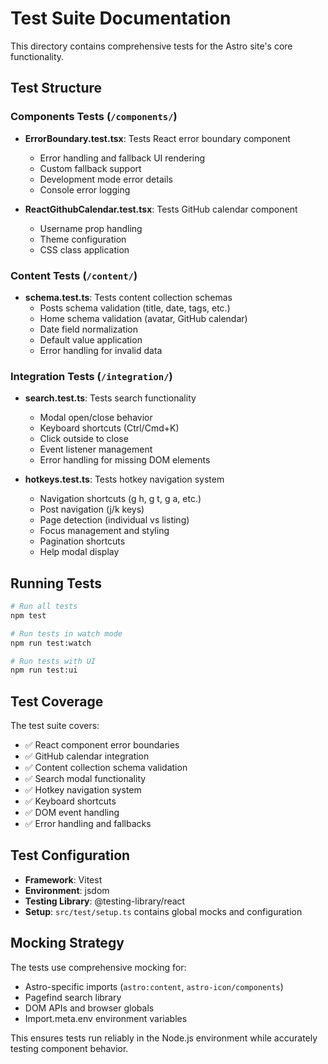 # Test Suite Documentation

This directory contains comprehensive tests for the Astro site's core functionality.

## Test Structure

### Components Tests (`/components/`)
- **ErrorBoundary.test.tsx**: Tests React error boundary component
  - Error handling and fallback UI rendering
  - Custom fallback support
  - Development mode error details
  - Console error logging

- **ReactGithubCalendar.test.tsx**: Tests GitHub calendar component
  - Username prop handling
  - Theme configuration
  - CSS class application

### Content Tests (`/content/`)
- **schema.test.ts**: Tests content collection schemas
  - Posts schema validation (title, date, tags, etc.)
  - Home schema validation (avatar, GitHub calendar)
  - Date field normalization
  - Default value application
  - Error handling for invalid data

### Integration Tests (`/integration/`)
- **search.test.ts**: Tests search functionality
  - Modal open/close behavior
  - Keyboard shortcuts (Ctrl/Cmd+K)
  - Click outside to close
  - Event listener management
  - Error handling for missing DOM elements

- **hotkeys.test.ts**: Tests hotkey navigation system
  - Navigation shortcuts (g h, g t, g a, etc.)
  - Post navigation (j/k keys)
  - Page detection (individual vs listing)
  - Focus management and styling
  - Pagination shortcuts
  - Help modal display

## Running Tests

```bash
# Run all tests
npm test

# Run tests in watch mode
npm run test:watch

# Run tests with UI
npm run test:ui
```

## Test Coverage

The test suite covers:
- ✅ React component error boundaries
- ✅ GitHub calendar integration
- ✅ Content collection schema validation
- ✅ Search modal functionality
- ✅ Hotkey navigation system
- ✅ Keyboard shortcuts
- ✅ DOM event handling
- ✅ Error handling and fallbacks

## Test Configuration

- **Framework**: Vitest
- **Environment**: jsdom
- **Testing Library**: @testing-library/react
- **Setup**: `src/test/setup.ts` contains global mocks and configuration

## Mocking Strategy

The tests use comprehensive mocking for:
- Astro-specific imports (`astro:content`, `astro-icon/components`)
- Pagefind search library
- DOM APIs and browser globals
- Import.meta.env environment variables

This ensures tests run reliably in the Node.js environment while accurately testing component behavior.
